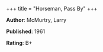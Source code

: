 +++
title = "Horseman, Pass By"
+++



**Author**: McMurtry, Larry

**Published**: 1961

**Rating**: B+
